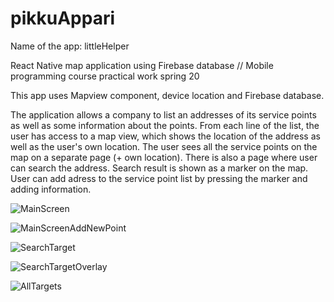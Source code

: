 # pikkuAppari

Name of the app: littleHelper

React Native map application using Firebase database // Mobile programming course practical work spring 20

This app uses Mapview component, device location and Firebase database.

The application allows a company to list an addresses of its service points as well as some information about the points. From each line of the list, the user has access to a map view, which shows the location of the address as well as the user's own location. The user sees all the service points on the map on a separate page (+ own location). There is also a page where user can search the address. Search result is shown as a marker on the map. User can add adress to the service point list by pressing the marker and adding information.

![MainScreen](https://user-images.githubusercontent.com/43243679/128971188-fda035b4-1491-42c2-8adf-859f3de0742e.png)

![MainScreenAddNewPoint](https://user-images.githubusercontent.com/43243679/128970617-555ec74d-ef8d-4a6e-9c3c-783cea12ef23.png)

![SearchTarget](https://user-images.githubusercontent.com/43243679/128970632-e04e2e81-36c0-4bba-b658-bddf16fcd4eb.PNG)

![SearchTargetOverlay](https://user-images.githubusercontent.com/43243679/128970646-479c6402-cf57-45b8-a86c-e3a4d1397ea3.PNG)

![AllTargets](https://user-images.githubusercontent.com/43243679/128970656-7fad4738-71e5-4788-92f4-ff5bef62f77d.PNG)
